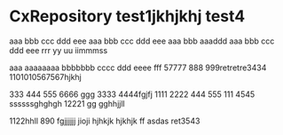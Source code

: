 # CxRepository test1jkhjkhj test4
aaa bbb ccc ddd eee
aaa bbb ccc ddd eee
aaa bbb
aaaddd
aaa bbb ccc ddd eee rrr yy uu iimmmss

aaa aaaaaaaa bbbbbbb cccc ddd eeee fff 57777 888   999retretre3434
1101010567567hjkhj

333 444 555 6666 ggg
3333 4444fgjfj
1111 2222
444 555
111 4545
ssssssghghgh
12221
gg
gghhjjll

1122hhll
890
fgjjjjjj
jioji
hjhkjk
hjkhjk
ff
asdas
ret3543
